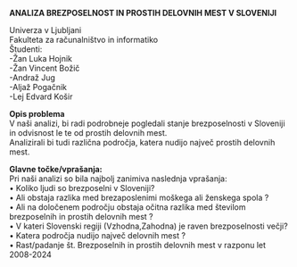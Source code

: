 **ANALIZA BREZPOSELNOST IN PROSTIH DELOVNIH MEST V SLOVENIJI**

Univerza v Ljubljani <br>
Fakulteta za računalništvo in informatiko <br>
Študenti: <br>
-Žan Luka Hojnik <br>
-Žan Vincent Božič <br>
-Andraž Jug  <br>
-Aljaž Pogačnik <br> 
-Lej Edvard Košir <br>

**Opis problema** <br>
V naši analizi, bi radi podrobneje pogledali stanje brezposelnosti v Sloveniji in odvisnost le te od prostih delovnih mest. <br>
Analizirali bi tudi različna področja, katera nudijo največ prostih delovnih mest.<br>

**Glavne točke/vprašanja:** <br>
Pri naši analizi so bila najbolj zanimiva naslednja vprašanja:<br>
    •  Koliko ljudi so brezposelni v Sloveniji?<br>
    •  Ali obstaja razlika med brezaposlenimi moškega ali ženskega spola ? <br>
    •  Ali na določenem področju obstaja očitna razlika med številom brezposelnih in prostih delovnih mest ?<br>
    •  V kateri Slovenski regiji (Vzhodna,Zahodna) je raven brezposelnosti večji?<br>
    •  Katera področja nudijo največ delovnih mest ?<br>
    •  Rast/padanje št. Brezposelnih in prostih delovnih mest v razponu let 2008-2024<br>
